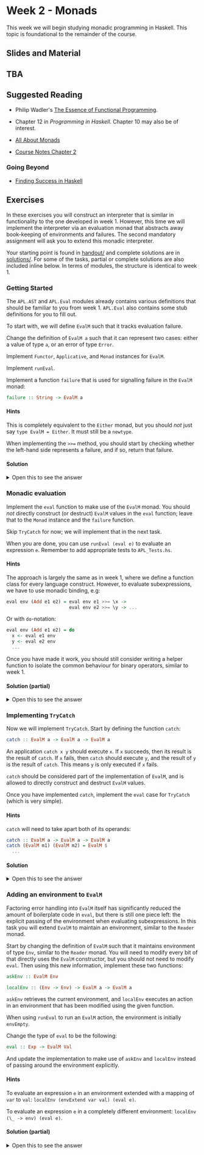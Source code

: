 # Week 2 - Monads

This week we will begin studying monadic programming in Haskell. This
topic is foundational to the remainder of the course.

## Slides and Material

## TBA

## Suggested Reading

* Philip Wadler's [The Essence of Functional Programming](essence-of-functional-programming.pdf).

* Chapter 12 in *Programming in Haskell*. Chapter 10 may also be of
  interest.

* [All About Monads](https://wiki.haskell.org/All_About_Monads)

* [Course Notes Chapter 2](https://diku-dk.github.io/ap-notes/chapter_2.html)

### Going Beyond

* [Finding Success in Haskell](https://leanpub.com/finding-success-in-haskell)

## Exercises

In these exercises you will construct an interpreter that is similar
in functionality to the one developed in week 1. However, this time we
will implement the interpreter via an evaluation monad that abstracts
away book-keeping of environments and failures. The second mandatory
assignment will ask you to extend this monadic interpreter.

Your starting point is found in [handout/](handout/) and complete
solutions are in [solutions/](solutions/). For some of the tasks,
partial or complete solutions are also included inline below. In terms
of modules, the structure is identical to week 1.

### Getting Started

The `APL.AST` and `APL.Eval` modules already contains various
definitions that should be familiar to you from week 1. `APL.Eval`
also contains some stub definitions for you to fill out.

To start with, we will define `EvalM` such that it tracks evaluation
failure.

Change the definition of `EvalM a` such that it can represent two
cases: either a value of type `a`, or an error of type `Error`.

Implement `Functor`, `Applicative`, and `Monad` instances for `EvalM`.

Implement `runEval`.

Implement a function `failure` that is used for signalling failure in
the `EvalM` monad:

```Haskell
failure :: String -> EvalM a
```

#### Hints

This is completely equivalent to the `Either` monad, but you should
*not* just say `type EvalM = Either`. It must still be a `newtype`.

When implementing the `>>=` method, you should start by checking
whether the left-hand side represents a failure, and if so, return
that failure.

#### Solution

<details>
<summary>Open this to see the answer</summary>

```Haskell
newtype EvalM a = EvalM (Either Error a)

instance Functor EvalM where
  fmap = liftM

instance Applicative EvalM where
  pure x = EvalM $ Right x
  (<*>) = ap

instance Monad EvalM where
  EvalM x >>= f = EvalM $ case x of
    Left err -> Left err
    Right x' ->
      let EvalM y = f x'
       in y

failure :: String -> EvalM a
failure s = EvalM $ Left s

runEval :: EvalM a -> Either Error a
runEval (EvalM x) = x
```

</details>

### Monadic evaluation

Implement the `eval` function to make use of the `EvalM` monad. You
should *not* directly construct (or destruct) `EvalM` values in the
`eval` function; leave that to the `Monad` instance and the `failure`
function.

Skip `TryCatch` for now; we will implement that in the next task.

When you are done, you can use `runEval (eval e)` to evaluate an
expression `e`. Remember to add appropriate tests to `APL_Tests.hs`.

#### Hints

The approach is largely the same as in week 1, where we define a
function class for every language construct. However, to evaluate
subexpressions, we have to use monadic binding, e.g:

```Haskell
eval env (Add e1 e2) = eval env e1 >>= \x ->
                       eval env e2 >>= \y -> ...
```

Or with `do`-notation:

```Haskell
eval env (Add e1 e2) = do
  x <- eval e1 env
  y <- eval e2 env
  ...
```

Once you have made it work, you should still consider writing a helper
function to isolate the common behaviour for binary operators, similar
to week 1.

#### Solution (partial)

<details>
<summary>Open this to see the answer</summary>

```Haskell
eval :: Env -> Exp -> EvalM Val
eval _ (CstInt x) = pure $ ValInt x
eval _ (CstBool b) = pure $ ValBool b
eval env (Var v) = do
  case envLookup v env of
    Just x -> pure x
    Nothing -> failure $ "Unknown variable: " ++ v
eval env (Add e1 e2) = do
  x <- eval env e1
  y <- eval env e2
  case (x, y) of
    (ValInt x', ValInt y') -> pure $ ValInt $ x' + y'
    _ -> failure "Non-integer operand"
```

</details>

### Implementing `TryCatch`

Now we will implement `TryCatch`. Start by defining the function
`catch`:

```Haskell
catch :: EvalM a -> EvalM a -> EvalM a
```

An application `catch x y` should execute `x`. If `x` succeeds, then
its result is the result of `catch`. If `x` fails, then `catch` should
execute `y`, and the result of `y` is the result of `catch`. This
means `y` is only executed if `x` fails.

`catch` should be considered part of the implementation of `EvalM`,
and is allowed to directly construct and destruct `EvalM` values.

Once you have implemented `catch`, implement the `eval` case for
`TryCatch` (which is very simple).

#### Hints

`catch` will need to take apart both of its operands:

```Haskell
catch :: EvalM a -> EvalM a -> EvalM a
catch (EvalM m1) (EvalM m2) = EvalM $
  ...
```

#### Solution


<details>
<summary>Open this to see the answer</summary>

```Haskell
catch :: EvalM a -> EvalM a -> EvalM a
catch (EvalM m1) (EvalM m2) = EvalM $
  case m1 of
    Left _ -> m2
    Right x -> Right x

eval (TryCatch e1 e2) =
  eval e1 `catch` eval e2
```

</details>

### Adding an environment to `EvalM`

Factoring error handling into `EvalM` itself has significantly reduced
the amount of boilerplate code in `eval`, but there is still one piece
left: the explicit passing of the environment when evaluating
subexpressions. In this task you will extend `EvalM` to maintain an
environment, similar to the `Reader` monad.

Start by changing the definition of `EvalM` such that it maintains
environment of type `Env`, similar to the `Reader` monad. You will
need to modify every bit of that directly uses the `EvalM`
constructor, but you should not need to modify `eval`. Then using this
new information, implement these two functions:

```Haskell
askEnv :: EvalM Env

localEnv :: (Env -> Env) -> EvalM a -> EvalM a
```

`askEnv` retrieves the current environment, and `localEnv` executes an
action in an environment that has been modified using the given
function.

When using `runEval` to run an `EvalM` action, the environment is
initially `envEmpty`.

Change the type of `eval` to be the following:

```Haskell
eval :: Exp -> EvalM Val
```

And update the implementation to make use of `askEnv` and `localEnv`
instead of passing around the environment explicitly.

#### Hints

To evaluate an expression `e` in an environment extended with a
mapping of `var` to `val`: `localEnv (envExtend var val) (eval e)`.

To evaluate an expression `e` in a completely different environment:
`localEnv (\_ -> env) (eval e)`.

#### Solution (partial)

<details>
<summary>Open this to see the answer</summary>

```Haskell
newtype EvalM a = EvalM (Env -> Either Error a)

instance Functor EvalM where
  fmap = liftM

instance Applicative EvalM where
  pure x = EvalM $ \_env -> Right x
  (<*>) = ap

instance Monad EvalM where
  EvalM x >>= f = EvalM $ \env ->
    case x env of
      Left err -> Left err
      Right x' ->
        let EvalM y = f x'
         in y env

askEnv :: EvalM Env
askEnv = EvalM $ \env -> Right env

localEnv :: (Env -> Env) -> EvalM a -> EvalM a
localEnv f (EvalM m) = EvalM $ \env -> m (f env)

failure :: String -> EvalM a
failure s = EvalM $ \_env -> Left s

catch :: EvalM a -> EvalM a -> EvalM a
catch (EvalM m1) (EvalM m2) = EvalM $ \env ->
  case m1 env of
    Left _ -> m2 env
    Right x -> Right x

runEval :: EvalM a -> Either Error a
runEval (EvalM m) = m envEmpty

eval :: Exp -> EvalM Val
eval (CstInt x) = pure $ ValInt x
eval (CstBool b) = pure $ ValBool b
eval (Var v) = do
  env <- askEnv
  case envLookup v env of
    Just x -> pure x
    Nothing -> failure $ "Unknown variable: " ++ v
eval (Add e1 e2) = do
  x <- eval env e1
  y <- eval env e2
  case (x, y) of
    (ValInt x', ValInt y') -> pure $ ValInt $ x' + y'
    _ -> failure "Non-integer operand"
eval (Let var e1 e2) = do
  v1 <- eval e1
  localEnv (envExtend var v1) $ eval e2
eval (Lambda var body) = do
  env <- askEnv
  pure $ ValFun env var body
eval (Apply e1 e2) = do
  v1 <- eval e1
  v2 <- eval e2
  case (v1, v2) of
    (ValFun f_env var body, arg) ->
      localEnv (const $ envExtend var arg f_env) $ eval body
    (_, _) ->
      failure "Cannot apply non-function"
```

</details>
